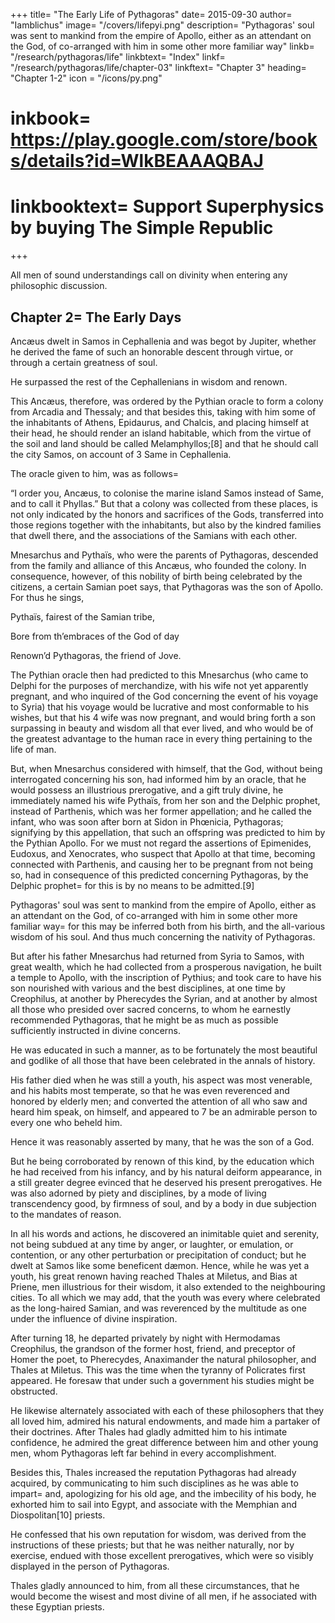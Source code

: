 +++
title= "The Early Life of Pythagoras"
date= 2015-09-30
author= "Iamblichus"
image= "/covers/lifepyi.png"
description= "Pythagoras' soul was sent to mankind from the empire of Apollo, either as an attendant on the God, of co-arranged with him in some other more familiar way"
linkb= "/research/pythagoras/life"
linkbtext= "Index"
linkf= "/research/pythagoras/life/chapter-03"
linkftext= "Chapter 3"
heading= "Chapter 1-2"
icon = "/icons/py.png"
# inkbook= https://play.google.com/store/books/details?id=WlkBEAAAQBAJ
# linkbooktext= Support Superphysics by buying The Simple Republic
+++

All men of sound understandings call on divinity when entering any philosophic discussion. 

<!-- , it is certainly much more appropriate to do this in the consideration of that philosophy which justly receives its denomination from the divine Pythagoras.  -->

<!-- It derives its origin from the Gods. It cannot be apprehended without their inspiring aid. 

Its beauty and magnitude so greatly surpasses human power, that it is impossible to survey it by a sudden view. 

But then alone can any one gradually collect some portion of this philosophy, when, the Gods being his leaders, he quietly approaches to it. 

On all these accounts, therefore, having invoked the Gods as our leaders, and converting both ourselves and our discussion to them, we shall acquiesce in whatever they may command us to do. We shall not, however, make any apology for this sect having been neglected for a long time, nor for its being concealed by foreign disciplines, and certain arcane symbols, nor for 2 having been obscured by false and spurious writings, nor for many other such-like difficulties by which it has been impeded.

The will of the Gods is sufficient for us, in conjunction with which it is possible to sustain things still more arduous than these. But after the Gods, we shall unite ourselves as to a leader, to the prince and father of this divine philosophy; of whose origin and country we must rise a little higher in our investigation. -->


## Chapter 2= The Early Days

Ancæus dwelt in Samos in Cephallenia and was begot by Jupiter, whether he derived the fame of such an honorable descent through virtue, or through a certain greatness of soul. 

He surpassed the rest of the Cephallenians in wisdom and renown. 

This Ancæus, therefore, was ordered by the Pythian oracle to form a colony from Arcadia and Thessaly; and that besides this, taking with him some of the inhabitants of Athens, Epidaurus, and Chalcis, and placing himself at their head, he should render an island habitable, which from the virtue of the soil and land should be called Melamphyllos;[8] and that he should call the city Samos, on account of 3 Same in Cephallenia. 

The oracle given to him, was as follows= 

“I order you, Ancæus, to colonise the marine island Samos instead of Same, and to call it Phyllas.” But that a colony was collected from these places, is not only indicated by the honors and sacrifices of the Gods, transferred into those regions together with the inhabitants, but also by the kindred families that dwell there, and the associations of the Samians with each other.

Mnesarchus and Pythaïs, who were the parents of Pythagoras, descended from the family and alliance of this Ancæus, who founded the colony. In consequence, however, of this nobility of birth being celebrated by the citizens, a certain Samian poet says, that Pythagoras was the son of Apollo. For thus he sings,

Pythaïs, fairest of the Samian tribe,

Bore from th’embraces of the God of day

Renown’d Pythagoras, the friend of Jove.

The Pythian oracle then had predicted to this Mnesarchus (who came to Delphi for the purposes of merchandize, with his wife not yet apparently pregnant, and who inquired of the God concerning the event of his voyage to Syria) that his voyage would be lucrative and most conformable to his wishes, but that his 4 wife was now pregnant, and would bring forth a son surpassing in beauty and wisdom all that ever lived, and who would be of the greatest advantage to the human race in every thing pertaining to the life of man. 

But, when Mnesarchus considered with himself, that the God, without being interrogated concerning his son, had informed him by an oracle, that he would possess an illustrious prerogative, and a gift truly divine, he immediately named his wife Pythaïs, from her son and the Delphic prophet, instead of Parthenis, which was her former appellation; and he called the infant, who was soon after born at Sidon in Phœnicia, Pythagoras; signifying by this appellation, that such an offspring was predicted to him by the Pythian Apollo. For we must not regard the assertions of Epimenides, Eudoxus, and Xenocrates, who suspect that Apollo at that time, becoming connected with Parthenis, and causing her to be pregnant from not being so, had in consequence of this predicted concerning Pythagoras, by the Delphic prophet= for this is by no means to be admitted.[9] 

Pythagoras' soul was sent to mankind from the empire of Apollo, either as an attendant on the God, of co-arranged with him in some other more familiar way= for this may be inferred both from his birth, and the all-various wisdom of his soul. And thus much concerning the nativity of Pythagoras.

But after his father Mnesarchus had returned from Syria to Samos, with great wealth, which he had collected from a prosperous navigation, he built a temple to Apollo, with the inscription of Pythius; and took care to have his son nourished with various and the best disciplines, at one time by Creophilus, at another by Pherecydes the Syrian, and at another by almost all those who presided over sacred concerns, to whom he earnestly recommended Pythagoras, that he might be as much as possible sufficiently instructed in divine concerns. 

He  was educated in such a manner, as to be fortunately the most beautiful and godlike of all those that have been celebrated in the annals of history. 

His father died when he was still a youth, his aspect was most venerable, and his habits most temperate, so that he was even reverenced and honored by elderly men; and converted the attention of all who saw and heard him speak, on himself, and appeared to 7 be an admirable person to every one who beheld him. 

Hence it was reasonably asserted by many, that he was the son of a God. 

But he being corroborated by renown of this kind, by the education which he had received from his infancy, and by his natural deiform appearance, in a still greater degree evinced that he deserved his present prerogatives. He was also adorned by piety and disciplines, by a mode of living transcendency good, by firmness of soul, and by a body in due subjection to the mandates of reason. 

In all his words and actions, he discovered an inimitable quiet and serenity, not being subdued at any time by anger, or laughter, or emulation, or contention, or any other perturbation or precipitation of conduct; but he dwelt at Samos like some beneficent dæmon. Hence, while he was yet a youth, his great renown having reached Thales at Miletus, and Bias at Priene, men illustrious for their wisdom, it also extended to the neighbouring cities. To all which we may add, that the youth was every where celebrated as the long-haired Samian, and was reverenced by the multitude as one under the influence of divine inspiration. 

After turning 18, he departed privately by night with Hermodamas Creophilus, the grandson of the former host, friend, and preceptor<!--  in all things --> of Homer the poet, to Pherecydes, Anaximander the natural philosopher, and Thales at Miletus. This was the time when the tyranny of Policrates first appeared. He foresaw that under such a government his studies might be obstructed.

He likewise alternately associated with each of these philosophers that they all loved him, admired his natural endowments, and made him a partaker of their doctrines. After Thales had gladly admitted him to his intimate confidence, he admired the great difference between him and other young men, whom Pythagoras left far behind in every accomplishment.

Besides this, Thales increased the reputation Pythagoras had already acquired, by communicating to him such disciplines as he was able to impart= and, apologizing for his old age, and the imbecility of his body, he exhorted him to sail into Egypt, and associate with the Memphian and Diospolitan[10] priests. 

He confessed that his own reputation for wisdom, was derived from the instructions of these priests; but that he was neither naturally, nor by exercise, endued with those excellent prerogatives, which were so visibly displayed in the person of Pythagoras. 

Thales gladly announced to him, from all these circumstances, that he would become the wisest and most divine of all men, if he associated with these Egyptian priests.

